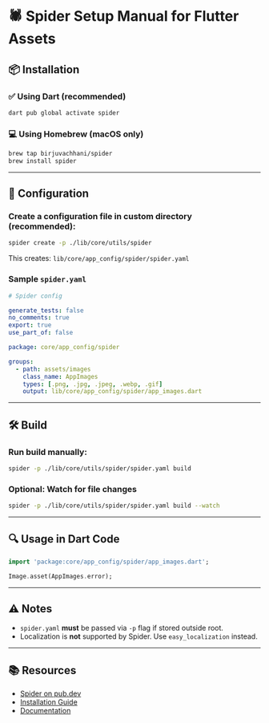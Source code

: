 # 🕷️ Spider Setup Manual for Flutter Assets

## 📦 Installation

### ✅ Using Dart (recommended)

```bash
dart pub global activate spider
```

### 💻 Using Homebrew (macOS only)

```bash
brew tap birjuvachhani/spider
brew install spider
```

---

## 📁 Configuration

### Create a configuration file in custom directory (recommended):

```bash
spider create -p ./lib/core/utils/spider
```

This creates: `lib/core/app_config/spider/spider.yaml`

### Sample `spider.yaml`

```yaml
# Spider config

generate_tests: false
no_comments: true
export: true
use_part_of: false

package: core/app_config/spider

groups:
  - path: assets/images
    class_name: AppImages
    types: [.png, .jpg, .jpeg, .webp, .gif]
    output: lib/core/app_config/spider/app_images.dart
```

---

## 🛠️ Build

### Run build manually:

```bash
spider -p ./lib/core/utils/spider/spider.yaml build
```

### Optional: Watch for file changes

```bash
spider -p ./lib/core/utils/spider/spider.yaml build --watch
```

---

## 🔍 Usage in Dart Code

```dart
import 'package:core/app_config/spider/app_images.dart';

Image.asset(AppImages.error);
```

---

## ⚠️ Notes

* `spider.yaml` **must** be passed via `-p` flag if stored outside root.
* Localization is **not** supported by Spider. Use `easy_localization` instead.

---

## 📚 Resources

* [Spider on pub.dev](https://pub.dev/packages/spider)
* [Installation Guide](https://pub.dev/packages/spider/install)
* [Documentation](https://birjuvachhani.github.io/spider)
